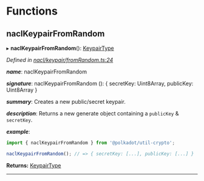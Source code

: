 

# Functions

<a id="naclkeypairfromrandom"></a>

##  naclKeypairFromRandom

▸ **naclKeypairFromRandom**(): [KeypairType](_types_.md#keypairtype)

*Defined in [nacl/keypair/fromRandom.ts:24](https://github.com/polkadot-js/common/blob/6d8e788/packages/util-crypto/src/nacl/keypair/fromRandom.ts#L24)*

*__name__*: naclKeypairFromRandom

*__signature__*: naclKeypairFromRandom (): { secretKey: Uint8Array, publicKey: Uint8Array }

*__summary__*: Creates a new public/secret keypair.

*__description__*: Returns a new generate object containing a `publicKey` & `secretKey`.

*__example__*:   

```javascript
import { naclKeypairFromRandom } from '@polkadot/util-crypto';

naclKeypairFromRandom(); // => { secretKey: [...], publicKey: [...] }
```

**Returns:** [KeypairType](_types_.md#keypairtype)

___

